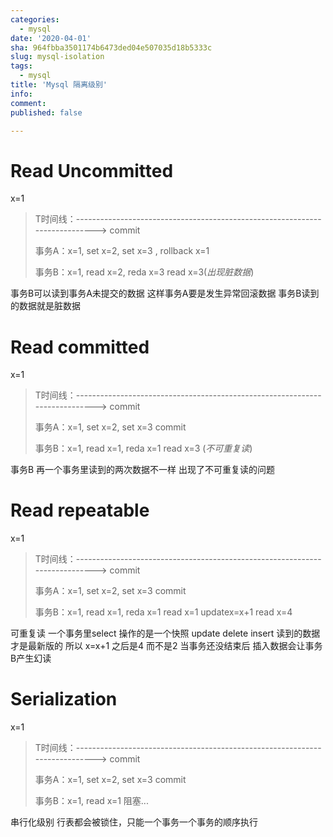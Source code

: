 ```yaml
---
categories:
  - mysql
date: '2020-04-01'
sha: 964fbba3501174b6473ded04e507035d18b5333c
slug: mysql-isolation
tags:
  - mysql
title: 'Mysql 隔离级别'
info: 
comment: 
published: false

---
```



# Read Uncommitted #

x=1 
> T时间线：----------------------------------------------------------------------------> commit
> 
> 事务A：x=1, set x=2,  set x=3 , rollback  x=1
> 
> 事务B：x=1, read x=2, reda x=3 read x=3(*出现脏数据*)

事务B可以读到事务A未提交的数据 这样事务A要是发生异常回滚数据 事务B读到的数据就是脏数据

# Read committed #

x=1
> T时间线：----------------------------------------------------------------------------> commit
> 
> 事务A：x=1, set x=2,  set x=3  commit
> 
> 事务B：x=1, read x=1, reda x=1 read x=3 (*不可重复读*)

事务B 再一个事务里读到的两次数据不一样 出现了不可重复读的问题

# Read repeatable #

x=1
> T时间线：----------------------------------------------------------------------------> commit
> 
> 事务A：x=1, set x=2,  set x=3  commit
> 
> 事务B：x=1, read x=1, reda x=1 read x=1  updatex=x+1  read x=4 

可重复读
一个事务里select 操作的是一个快照
update delete insert 读到的数据才是最新版的  所以 x=x+1 之后是4 而不是2
当事务还没结束后 插入数据会让事务B产生幻读

# Serialization #

x=1
> T时间线：----------------------------------------------------------------------------> commit
> 
> 事务A：x=1, set x=2,  set x=3  commit
> 
> 事务B：x=1, read x=1 阻塞...

串行化级别 行表都会被锁住，只能一个事务一个事务的顺序执行

